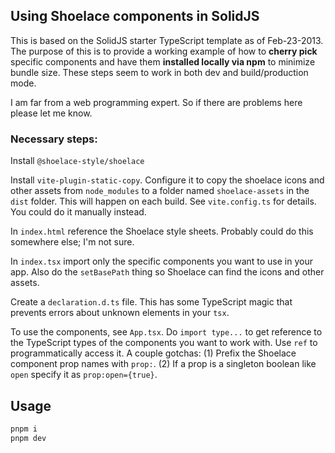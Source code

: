 ## Using Shoelace components in SolidJS

This is based on the SolidJS starter TypeScript template as of Feb-23-2013. The purpose of this is to provide a working example of how to **cherry pick** specific components and have them **installed locally via npm** to minimize bundle size. These steps seem to work in both dev and build/production mode.

I am far from a web programming expert. So if there are problems here please let me know.

### Necessary steps:

Install `@shoelace-style/shoelace`

Install `vite-plugin-static-copy`. Configure it to copy the shoelace icons and other assets from `node_modules` to a folder named `shoelace-assets` in the `dist` folder. This will happen on each build. See `vite.config.ts` for details. You could do it manually instead.

In `index.html` reference the Shoelace style sheets. Probably could do this somewhere else; I'm not sure.

In `index.tsx` import only the specific components you want to use in your app. Also do the `setBasePath` thing so Shoelace can find the icons and other assets.

Create a `declaration.d.ts` file. This has some TypeScript magic that prevents errors about unknown elements in your `tsx`.

To use the components, see `App.tsx`. Do `import type...` to get reference to the TypeScript types of the components you want to work with. Use `ref` to programmatically access it. A couple gotchas: (1) Prefix the Shoelace component prop names with `prop:`. (2) If a prop is a singleton boolean like `open` specify it as `prop:open={true}`.

## Usage
```bash
pnpm i
pnpm dev
```